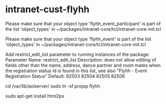 intranet-cust-flyhh
===================

Please make sure that your object type 'flyhh_event_participant' is part of the list 'object_types' in ~/packages/intranet-core/tcl/intranet-core-init.tcl

Please make sure that your object type 'flyhh_event' is part of the list 'object_types' in ~/packages/intranet-core/tcl/intranet-core-init.tcl

Add restrict_edit_list parameter to running instances of the package:
Parameter Name: restrict_edit_list
Description: does not allow editing of fields other than the name, address, dance partner and room mates when the registration status id is found in this list, see also "Flyhh - Event Registration Status"
Default: 82503 82504 82505 82506

cd /var/lib/aolserver/
sudo ln -sf projop flyhh

sudo apt-get install html2ps
